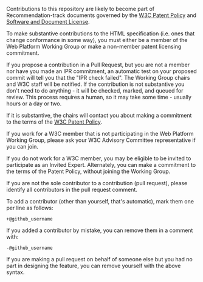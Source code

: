 Contributions to this repository are likely to become part of Recommendation-track documents governed by the
[W3C Patent Policy](http://www.w3.org/Consortium/Patent-Policy-20040205/) and
[Software and Document License](http://www.w3.org/Consortium/Legal/copyright-software). 

To make substantive contributions to the HTML specification (i.e. ones that change conformance in some way),
you must either be a member of the Web Platform Working Group or make a non-member patent licensing commitment. 

If you propose a contribution in a Pull Request, but you are not a member nor have you made an IPR commitment,
an automatic test on your proposed commit will tell you that the "IPR check failed". 
The Working Group chairs and W3C staff will be notified. 
If the contribution is not substantive you don't need to do anything - it will be checked, marked, and queued for review. This process requires a human, so it may take some time - usually hours or a day or two.

If it is substantive, the chairs will contact you about making a commitment to the terms of the [W3C Patent Policy](http://www.w3.org/Consortium/Patent-Policy-20040205/).

If you work for a W3C member that is not participating in the Web Platform Working Group, please ask your
W3C Advisory Committee representative if you can join.

If you do not work for a W3C member, you may be eligible to be invited to participate as an Invited Expert.
Alternately, you can make a commitment to the terms of the Patent Policy, without joining the Working Group.



If you are not the sole contributor to a contribution (pull request), please identify all
contributors in the pull request comment.

To add a contributor (other than yourself, that's automatic), mark them one per line as follows:

```
+@github_username
```

If you added a contributor by mistake, you can remove them in a comment with:

```
-@github_username
```

If you are making a pull request on behalf of someone else but you had no part in designing the
feature, you can remove yourself with the above syntax.
